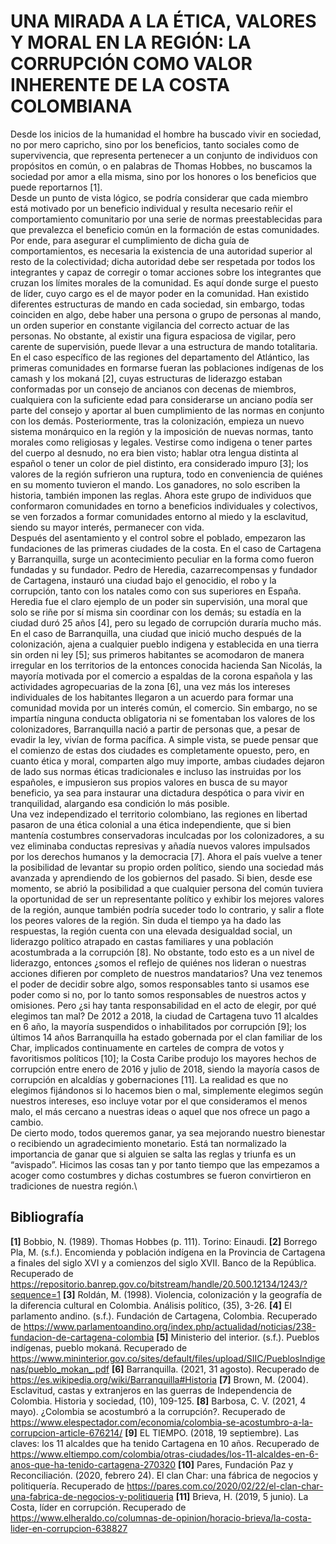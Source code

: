 # UNA MIRADA A LA ÉTICA, VALORES Y MORAL EN LA REGIÓN: LA CORRUPCIÓN COMO VALOR INHERENTE DE LA COSTA COLOMBIANA

Desde los inicios de la humanidad el hombre ha buscado vivir en sociedad, no por mero capricho, sino por los beneficios, tanto sociales como de supervivencia, que representa pertenecer a un conjunto de individuos con propósitos en común, o en palabras de Thomas Hobbes, no buscamos la sociedad por amor a ella misma, sino por los honores o los beneficios que puede reportarnos [1].\
Desde un punto de vista lógico, se podría considerar que cada miembro está motivado por un beneficio individual y resulta necesario reñir el comportamiento comunitario por una serie de normas preestablecidas para que prevalezca el beneficio común en la formación de estas comunidades. Por ende, para asegurar el cumplimiento de dicha guía de comportamientos, es necesaria la existencia de una autoridad superior al resto de la colectividad; dicha autoridad debe ser respetada por todos los integrantes y capaz de corregir o tomar acciones sobre los integrantes que cruzan los límites morales de la comunidad. Es aquí donde surge el puesto de líder, cuyo cargo es el de mayor poder en la comunidad. Han existido diferentes estructuras de mando en cada sociedad, sin embargo, todas coinciden en algo, debe haber una persona o grupo de personas al mando, un orden superior en constante vigilancia del correcto actuar de las personas. No obstante, al existir una figura espaciosa de vigilar, pero carente de supervisión, puede llevar a una estructura de mando totalitaria.\
En el caso específico de las regiones del departamento del Atlántico, las primeras comunidades en formarse fueran las poblaciones indígenas de los camash y los mokaná [2], cuyas estructuras de liderazgo estaban conformadas por un consejo de ancianos con decenas de miembros, cualquiera con la suficiente edad para considerarse un anciano podía ser parte del consejo y aportar al buen cumplimiento de las normas en conjunto con los demás. Posteriormente, tras la colonización, empieza un nuevo sistema monárquico en la región y la imposición de nuevas normas, tanto morales como religiosas y legales. Vestirse como indigena o tener partes del cuerpo al desnudo, no era bien visto; hablar otra lengua distinta al español o tener un color de piel distinto, era considerado impuro [3]; los valores de la región sufrieron una ruptura, todo en conveniencia de quiénes en su momento tuvieron el mando. Los ganadores, no solo escriben la historia, también imponen las reglas. Ahora este grupo de individuos que conformaron comunidades en torno a beneficios individuales y colectivos, se ven forzados a formar comunidades entorno al miedo y la esclavitud, siendo su mayor interés, permanecer con vida.\
Después del asentamiento y el control sobre el poblado, empezaron las fundaciones de las primeras ciudades de la costa. En el caso de Cartagena y Barranquilla, surge un acontecimiento peculiar en la forma como fueron fundadas y su fundador. Pedro de Heredia, cazarrecompensas y fundador de Cartagena, instauró una ciudad bajo el genocidio, el robo y la corrupción, tanto con los natales como con sus superiores en España. Heredia fue el claro ejemplo de un poder sin supervisión, una moral que solo se riñe por sí misma sin coordinar con los demás; su estadía en la ciudad duró 25 años [4], pero su legado de corrupción duraría mucho más. En el caso de Barranquilla, una ciudad que inició mucho después de la colonización, ajena a cualquier pueblo indigena y establecida en una tierra sin orden ni ley [5]; sus primeros habitantes se acomodaron de manera irregular en los territorios de la entonces conocida hacienda San Nicolás, la mayoría motivada por el comercio a espaldas de la corona española y las actividades agropecuarias de la zona [6], una vez más los intereses individuales de los habitantes llegaron a un acuerdo para formar una comunidad movida por un interés común, el comercio. Sin embargo, no se impartía ninguna conducta obligatoria ni se fomentaban los valores de los colonizadores, Barranquilla nació a partir de personas que, a pesar de evadir la ley, vivían de forma pacífica. A simple vista, se puede pensar que el comienzo de estas dos ciudades es completamente opuesto, pero, en cuanto ética y moral, comparten algo muy importe, ambas ciudades dejaron de lado sus normas éticas tradicionales e incluso las instruidas por los españoles, e impusieron sus propios valores en busca de su mayor beneficio, ya sea para instaurar una dictadura despótica o para vivir en tranquilidad, alargando esa condición lo más posible.\
Una vez independizado el territorio colombiano, las regiones en libertad pasaron de una ética colonial a una ética independiente, que si bien mantenía costumbres conservadoras inculcadas por los colonizadores, a su vez eliminaba conductas represivas y añadía nuevos valores impulsados por los derechos humanos y la democracia [7]. Ahora el país vuelve a tener la posibilidad de levantar su propio orden político, siendo una sociedad más avanzada y aprendiendo de los gobiernos del pasado. Si bien, desde ese momento, se abrió la posibilidad a que cualquier persona del común tuviera la oportunidad de ser un representante político y exhibir los mejores valores de la región, aunque también podría suceder todo lo contrario, y salir a flote los peores valores de la región. Sin duda el tiempo ya ha dado las respuestas, la región cuenta con una elevada desigualdad social, un liderazgo político atrapado en castas familiares y una población acostumbrada a la corrupción [8]. No obstante, todo esto es a un nivel de liderazgo, entonces ¿somos el reflejo de quiénes nos lideran o nuestras acciones difieren por completo de nuestros mandatarios? Una vez tenemos el poder de decidir sobre algo, somos responsables tanto si usamos ese poder como si no, por lo tanto somos responsables de nuestros actos y omisiones. Pero ¿si hay tanta responsabilidad en el acto de elegir, por qué elegimos tan mal? De 2012 a 2018, la ciudad de Cartagena tuvo 11 alcaldes en 6 año, la mayoría suspendidos o inhabilitados por corrupción [9]; los últimos 14 años Barranquilla ha estado gobernada por el clan familiar de los Char, implicados continuamente en carteles de compra de votos y favoritismos políticos [10]; la Costa Caribe produjo los mayores hechos de corrupción entre enero de 2016 y julio de 2018, siendo la mayoría casos de corrupción en alcaldías y gobernaciones [11]. La realidad es que no elegimos fijándonos si lo hacemos bien o mal, simplemente elegimos según nuestros intereses, eso incluye votar por el que consideramos el menos malo, el más cercano a nuestras ideas o aquel que nos ofrece un pago a cambio.\
De cierto modo, todos queremos ganar, ya sea mejorando nuestro bienestar o recibiendo un agradecimiento monetario. Está tan normalizado la importancia de ganar que si alguien se salta las reglas y triunfa es un “avispado”. Hicimos las cosas tan y por tanto tiempo que las empezamos a acoger como costumbres y dichas costumbres se fueron convirtieron en tradiciones de nuestra región.\

## Bibliografía
**[1]** Bobbio, N. (1989). Thomas Hobbes (p. 111). Torino: Einaudi.
**[2]** Borrego Pla, M. (s.f.). Encomienda y población indígena en la Provincia de Cartagena a finales del siglo XVI y a comienzos del siglo XVII. Banco de la República. Recuperado de https://repositorio.banrep.gov.co/bitstream/handle/20.500.12134/1243/?sequence=1
**[3]** Roldán, M. (1998). Violencia, colonización y la geografía de la diferencia cultural en Colombia. Análisis político, (35), 3-26.
**[4]** El parlamento andino. (s.f.). Fundación de Cartagena, Colombia. Recuperado de https://www.parlamentoandino.org/index.php/actualidad/noticias/238-fundacion-de-cartagena-colombia
**[5]** Ministerio del interior. (s.f.). Pueblos indígenas, pueblo mokaná. Recuperado de https://www.mininterior.gov.co/sites/default/files/upload/SIIC/PueblosIndigenas/pueblo_mokan_.pdf 
**[6]** Barranquilla. (2021, 31 agosto). Recuperado de https://es.wikipedia.org/wiki/Barranquilla#Historia
**[7]** Brown, M. (2004). Esclavitud, castas y extranjeros en las guerras de Independencia de Colombia. Historia y sociedad, (10), 109-125.
**[8]** Barbosa, C. V. (2021, 4 mayo). ¿Colombia se acostumbró a la corrupción?. Recuperado de  https://www.elespectador.com/economia/colombia-se-acostumbro-a-la-corrupcion-article-676214/
**[9]** EL TIEMPO. (2018, 19 septiembre). Las claves: los 11 alcaldes que ha tenido Cartagena en 10 años. Recuperado de https://www.eltiempo.com/colombia/otras-ciudades/los-11-alcaldes-en-6-anos-que-ha-tenido-cartagena-270320
**[10]** Pares, Fundación Paz y Reconciliación. (2020, febrero 24). El clan Char: una fábrica de negocios y politiquería. Recuperado de https://pares.com.co/2020/02/22/el-clan-char-una-fabrica-de-negocios-y-politiqueria
**[11]** Brieva, H. (2019, 5 junio). La Costa, líder en corrupción. Recuperado de https://www.elheraldo.co/columnas-de-opinion/horacio-brieva/la-costa-lider-en-corrupcion-638827
